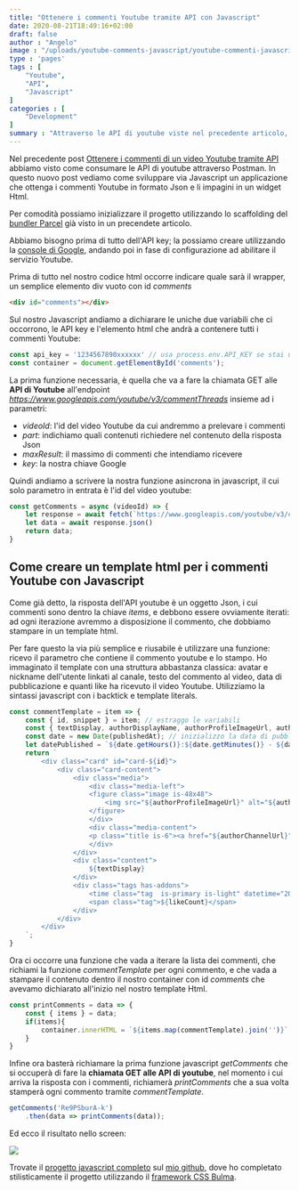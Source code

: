 ```yaml
---
title: "Ottenere i commenti Youtube tramite API con Javascript"
date: 2020-08-21T18:49:16+02:00
draft: false
author : "Angelo"
image : "/uploads/youtube-comments-javascript/youtube-commenti-javascript.png"
type : 'pages'
tags : [
    "Youtube",
    "API",
    "Javascript"
]
categories : [
    "Development"
]
summary : "Attraverso le API di youtube viste nel precedente articolo, con Javascript proveremo ad eseguire questa chiamata direttamente dal browser: dall'API otterremo la risposta con i commenti di Youtube in formato JSON, e proveremo ad impaginarli in un widget Html"
---
```


Nel precedente post [Ottenere i commenti di un video Youtube tramite API](/pages/ottenere-commenti-video-youtube/) abbiamo visto come consumare le API di youtube attraverso Postman. In questo nuovo post vediamo come sviluppare via Javascript un applicazione che ottenga i commenti Youtube in formato Json e li impagini in un widget Html.

Per comodità possiamo inizializzare il progetto utilizzando lo scaffolding del [bundler Parcel](/pages/creare-progetto-parceljs/) già visto in un precendete articolo.

Abbiamo bisogno prima di tutto dell'API key; la possiamo creare utilizzando la [console di Google](https://console.developers.google.com/), andando poi in fase di configurazione ad abilitare il servizio Youtube.

Prima di tutto nel nostro codice html occorre indicare quale sarà il wrapper, un semplice elemento div vuoto con id *comments*
```html
<div id="comments"></div>
```

Sul nostro Javascript andiamo a dichiarare le uniche due variabili che ci occorrono, le API key e l'elemento html che andrà a contenere tutti i commenti Youtube:
```javascript
const api_key = '1234567890xxxxxx' // usa process.env.API_KEY se stai usando il .env con il parametro API_KEY, altrimenti dichiara il valore direttamente.
const container = document.getElementById('comments');
```

La prima funzione necessaria, è quella che va a fare la chiamata GET alle **API di Youtube** all'endpoint *https://www.googleapis.com/youtube/v3/commentThreads* insieme ad i parametri:
- *videoId*: l'id del video Youtube da cui andremmo a prelevare i commenti
- *part*: indichiamo quali contenuti richiedere nel contenuto della risposta Json
- *maxResult*: il massimo di commenti che intendiamo ricevere
- *key*: la nostra chiave Google

Quindi andiamo a scrivere la nostra funzione asincrona in javascript, il cui solo parametro in entrata è l'id del video youtube:
```javascript
const getComments = async (videoId) => {
    let response = await fetch(`https://www.googleapis.com/youtube/v3/commentThreads?videoId=${videoId}&part=snippet,replies&maxResults=100&key=${api_key}`);
    let data = await response.json()
    return data;
}
```

## Come creare un template html per i commenti Youtube con Javascript

Come già detto, la risposta dell'API youtube è un oggetto Json, i cui commenti sono dentro la chiave *items*, e debbono essere ovviamente iterati: ad ogni iterazione avremmo a disposizione il commento, che dobbiamo stampare in un template html. 

Per fare questo la via più semplice e riusabile è utilizzare una funzione: ricevo il parametro che contiene il commento youtube e lo stampo.
Ho immaginato il template con una struttura abbastanza classica: avatar e nickname dell'utente linkati al canale, testo del commento al video, data di pubblicazione e quanti like ha ricevuto il video Youtube. Utilizziamo la sintassi javascript con i backtick e template literals.
```javascript
const commentTemplate = item => {
    const { id, snippet } = item; // estraggo le variabili 
    const { textDisplay, authorDisplayName, authorProfileImageUrl, authorChannelUrl, likeCount, publishedAt} = snippet.topLevelComment.snippet; // estraggo le variabili del commento
    const date = new Date(publishedAt); // inizializzo la data di pubblicazione
    let datePublished = `${date.getHours()}:${date.getMinutes()} - ${date.getDate()}/${date.getMonth()}/${date.getFullYear()}` // creo il formato leggibile della data di pubblicazione
    return `
        <div class="card" id="card-${id}">
            <div class="card-content">
                <div class="media">
                    <div class="media-left">
                    <figure class="image is-48x48">
                        <img src="${authorProfileImageUrl}" alt="${authorDisplayName}">
                    </figure>
                    </div>
                    <div class="media-content">
                    <p class="title is-6"><a href="${authorChannelUrl}" target="_blank">${authorDisplayName}</a></p>
                    </div>
                </div>
                <div class="content">
                    ${textDisplay}
                </div>
                <div class="tags has-addons">
                    <time class="tag  is-primary is-light" datetime="2016-1-1">${datePublished}</time>
                    <span class="tag">${likeCount}</span>
                </div>
            </div>
        </div>
    `;
}
```

Ora ci occorre una funzione che vada a iterare la lista dei commenti, che richiami la funzione *commentTemplate* per ogni commento, e che vada a stampare il contenuto dentro il nostro container con id *comments* che avevamo dichiarato all'inizio nel nostro template Html.
```javascript
const printComments = data => {
    const { items } = data;
    if(items){
        container.innerHTML = `${items.map(commentTemplate).join('')}`
    }
}
```

Infine ora basterà richiamare la prima funzione javascript *getComments* che si occuperà di fare la **chiamata GET alle API di youtube**, nel momento i cui arriva la risposta con i commenti, richiamerà *printComments* che a sua volta stamperà ogni commento tramite *commentTemplate*.
```javascript
getComments('Re9PSburA-k')
    .then(data => printComments(data)); 
```

Ed ecco il risultato nello screen:

![](/uploads/youtube-comments-javascript/commenti-youtube-javascript-scree.png)


Trovate il [progetto javascript completo](https://github.com/angepili/youtube-comments) sul [mio github](https://github.com/angepili), dove ho completato stilisticamente il progetto utilizzando il [framework CSS Bulma](https://bulma.io/).